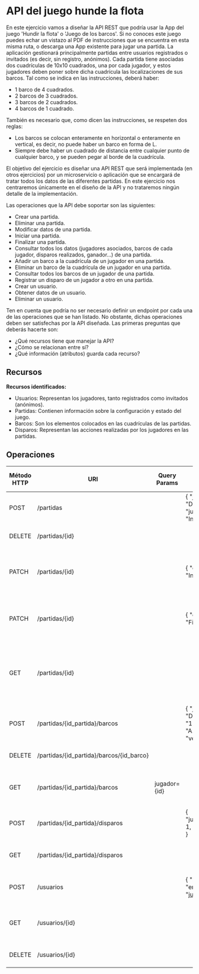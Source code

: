 # API del juego hunde la flota

En este ejercicio vamos a diseñar la API REST que podría usar la App del juego 'Hundir la flota' o 'Juego de los barcos'.
Si no conoces este juego puedes echar un vistazo al PDF de instrucciones que se encuentra en esta misma ruta, o descarga una App existente para jugar una partida. La aplicación gestionará principalmente partidas entre usuarios registrados o invitados (es decir, sin registro, anónimos).
Cada partida tiene asociadas dos cuadrículas de 10x10 cuadrados, una por cada jugador, y estos jugadores deben poner sobre dicha cuadrícula las localizaciones de sus barcos. 
Tal como se indica en las instrucciones, deberá haber:
- 1 barco de 4 cuadrados.
- 2 barcos de 3 cuadrados.
- 3 barcos de 2 cuadrados.
- 4 barcos de 1 cuadrado.

También es necesario que, como dicen las instrucciones, se respeten dos reglas:
- Los barcos se colocan enteramente en horizontal o enteramente en vertical, es decir, no puede haber un barco en forma de L.
- Siempre debe haber un cuadrado de distancia entre cualquier punto de cualquier barco, y se pueden pegar al borde de la cuadrícula.

El objetivo del ejercicio es diseñar una API REST que será implementada (en otros ejercicios) por un microservicio o aplicación que se encargará de tratar todos los datos de las diferentes partidas. En este ejercicio nos centraremos únicamente en el diseño de la API y no trataremos ningún detalle de la implementación.

Las operaciones que la API debe soportar son las siguientes:
- Crear una partida.
- Eliminar una partida.
- Modificar datos de una partida.
- Iniciar una partida.
- Finalizar una partida.
- Consultar todos los datos (jugadores asociados, barcos de cada jugador, disparos realizados, ganador...) de una partida.
- Añadir un barco a la cuadrícula de un jugador en una partida.
- Eliminar un barco de la cuadrícula de un jugador en una partida.
- Consultar todos los barcos de un jugador de una partida.
- Registrar un disparo de un jugador a otro en una partida.
- Crear un usuario.
- Obtener datos de un usuario.
- Eliminar un usuario.

Ten en cuenta que podría no ser necesario definir un endpoint por cada una de las operaciones que se han listado. No obstante, dichas operaciones deben ser satisfechas por la API diseñada. Las primeras preguntas que deberás hacerte son:
- ¿Qué recursos tiene que manejar la API?
- ¿Cómo se relacionan entre sí?
- ¿Qué información (atributos) guarda cada recurso?

## Recursos
**Recursos identificados:**
- Usuarios: Representan los jugadores, tanto registrados como invitados (anónimos).
- Partidas: Contienen información sobre la configuración y estado del juego.
- Barcos: Son los elementos colocados en las cuadrículas de las partidas.
- Disparos: Representan las acciones realizadas por los jugadores en las partidas.

## Operaciones
| Método HTTP | URI                                      | Query Params | Cuerpo de la Petición                                                             | Cuerpo de la Respuesta                                                                        | Códigos de Respuesta |
|-------------|------------------------------------------|--------------|-----------------------------------------------------------------------------------|-----------------------------------------------------------------------------------------------|----------------------|
| POST        | /partidas                                |              | { "jugador1": "Daniel", "jugador2": "Invitado" }                                  | { "id": "12", "mensaje": "Partida creada" }                                                   | 201, 400             |
| DELETE      | /partidas/{id}                           |              |                                                                                   | { "mensaje": "Partida eliminada" }                                                            | 200, 404             |
| PATCH       | /partidas/{id}                           |              | { "estado": "Iniciada" }                                                          | { "id": "1", "mensaje": "Estado actualizado", "estado": "Iniciada" }                          | 200, 400, 404, 409   |
| PATCH       | /partidas/{id}                           |              | { "estado": "Finalizada" }                                                        | { "id": "1", "mensaje": "Estado actualizado", "estado": "Finalizada" }                        | 200, 400, 404, 409   |
| GET         | /partidas/{id}                           |              |                                                                                   | { "jugador1": "Daniel", "jugador2": "Invitado", "estado": "Finalizada", "ganador": "Daniel" } | 200, 404             |
| POST        | /partidas/{id_partida}/barcos            |              | { "jugador": "Daniel", "tipo": "1", "posicion": "A1", "orientacion": "vertical" } | { "id": "13", "mensaje": "Barco añadido" }                                                    | 201, 400, 409        |
| DELETE      | /partidas/{id_partida}/barcos/{id_barco} |              |                                                                                   | { "mensaje": "Barco eliminado" }                                                              | 200, 404             |
| GET         | /partidas/{id_partida}/barcos            | jugador={id} |                                                                                   | { "barcos": [ { "tipo": "1", "posicion": "A1", "orientacion": "vertical" } ] }                | 200, 404             |
| POST        | /partidas/{id_partida}/disparos          |              | { "jugador_atacante": 1, "posicion": "B2" }                                       | { "id": "14", "mensaje": "Disparo registrado" }                                               | 201, 400, 404, 409   |
| GET         | /partidas/{id_partida}/disparos          |              |                                                                                   | { "id": "14", "mensaje": "Disparo registrado" }                                               | 200, 404             |
| POST        | /usuarios                                |              | { "nombre": "Juan", "email": "juan@mail.com" }                                    | { "id": "1", "mensaje": "Usuario creado" }                                                    | 201, 400             |
| GET         | /usuarios/{id}                           |              |                                                                                   | { "id": "1", "nombre": "Juan", "email": "juan@mail.com" }                                     | 200, 404             |
| DELETE      | /usuarios/{id}                           |              |                                                                                   | { "mensaje": "Usuario eliminado" }                                                            | 200, 404             |
